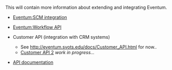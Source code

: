 This will contain more information about extending and integrating Eventum.

-   [Eventum:SCM integration](/Eventum:SCM_integration "wikilink")
-   [Eventum:Workflow API](/Eventum:Workflow_API "wikilink")
-   Customer API (integration with CRM systems)
    -   See <http://eventum.svots.edu/docs/Customer_API.html> for now..
    -   [Customer API 2](/Eventum:Customer_API "wikilink") *work in progress...*

-   [API documentation](http://eventum.mysql.org/phpdoc/)
